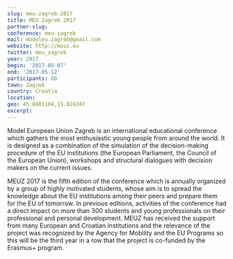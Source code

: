 ```yaml
---
slug: meu-zagreb-2017
title: MEU Zagreb 2017
partner-slug:
conference: meu-zagreb
mail: modeleu.zagreb@gmail.com
website: http://meuz.eu
twitter: meu_zagreb
year: 2017
begin: '2017-05-07'
end: '2017-05-12'
participants: 80
town: Zagreb
country: Croatia
location:
geo: 45.8401104,15.824247
excerpt: 
---
```


Model European Union Zagreb is an international educational conference which gathers the most enthusiastic young people from around the world. It is designed as a combination of the simulation of the decision-making procedure of the EU institutions (the European Parliament, the Council of the European Union), workshops and structural dialogues with decision makers on the current issues.

MEUZ 2017 is the fifth edition of the conference which is annually organized by a group of highly motivated students, whose aim is to spread the knowledge about the EU institutions among their peers and prepare them for the EU of tomorrow. In previous editions, activities of the conference had a direct impact on more than 300 students and young professionals on their professional and personal development. MEUZ has received the support from many European and Croatian institutions and the relevance of the project was recognized by the Agency for Mobility and the EU Programs so this will be the third year in a row that the project is co-funded by the Erasmus+ program.

